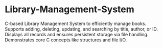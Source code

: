 # Library-Management-System
C-based Library Management System to efficiently manage books. Supports adding, deleting, updating, and searching by title, author, or ID. Displays all records and ensures persistent storage via file handling. Demonstrates core C concepts like structures and file I/O.
